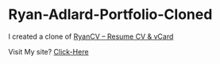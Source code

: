 # Ryan-Adlard-Portfolio-Cloned


I created a clone of [RyanCV – Resume CV & vCard](https://ryancv.bslthemes.com/ve1/)

Visit My site? [Click-Here](https://omof.github.io/Ryan-Adlard-Portfolio-Cloned/)
